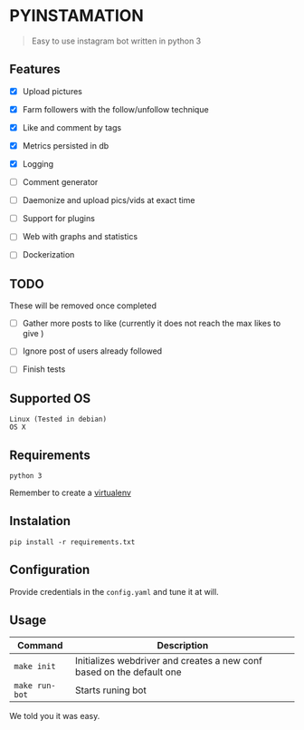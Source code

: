 # PYINSTAMATION

> Easy to use instagram bot written in python 3


## Features

- [x] Upload pictures
- [x] Farm followers with the follow/unfollow technique
- [x] Like and comment by tags
- [x] Metrics persisted in db
- [x] Logging
- [ ] Comment generator
- [ ] Daemonize and upload pics/vids at exact time
- [ ] Support for plugins
- [ ] Web with graphs and statistics
- [ ] Dockerization


## TODO

These will be removed once completed

- [ ] Gather more posts to like (currently it does not reach the max likes to give )
- [ ] Ignore post of users already followed
- [ ] Finish tests


## Supported OS

```
Linux (Tested in debian)
OS X
```


## Requirements

```
python 3
```

Remember to create a [virtualenv](https://virtualenv.pypa.io/en/stable/installation/)


## Instalation

`pip install -r requirements.txt`


## Configuration

Provide credentials in the `config.yaml` and tune it at will.


## Usage

| Command | Description |
| --- | --- |
| `make init` | Initializes webdriver and creates a new conf based on the default one |
| `make run-bot` | Starts runing bot |


We told you it was easy.
